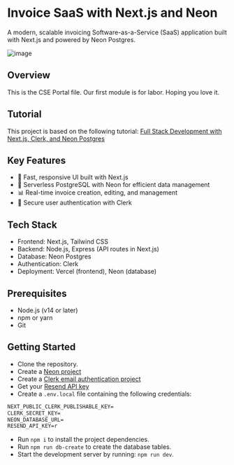 # Invoice SaaS with Next.js and Neon

A modern, scalable invoicing Software-as-a-Service (SaaS) application built with Next.js and powered by Neon Postgres.

![image](https://github.com/user-attachments/assets/4b68fdb4-75b7-4638-99e1-c3e01cae807d)

## Overview

This is the CSE Portal file. Our first module is for labor. Hoping you love it.

## Tutorial

This project is based on the following tutorial:
[Full Stack Development with Next.js, Clerk, and Neon Postgres](https://www.freecodecamp.org/news/build-an-invoice-saas-app-with-next-js-and-neon-postgres/)

## Key Features

- 🚀 Fast, responsive UI built with Next.js
- 💾 Serverless PostgreSQL with Neon for efficient data management
- 📊 Real-time invoice creation, editing, and management
- 🔐 Secure user authentication with Clerk

## Tech Stack

- Frontend: Next.js, Tailwind CSS
- Backend: Node.js, Express (API routes in Next.js)
- Database: Neon Postgres
- Authentication: Clerk
- Deployment: Vercel (frontend), Neon (database)

## Prerequisites

- Node.js (v14 or later)
- npm or yarn
- Git

## Getting Started

- Clone the repository.
- Create a [Neon project](https://neon.tech/docs/introduction)
- Create a [Clerk email authentication project](https://clerk.com/)
- Get your [Resend API key](https://resend.com/)
- Create a `.env.local` file containing the following credentials:

```txt
NEXT_PUBLIC_CLERK_PUBLISHABLE_KEY=
CLERK_SECRET_KEY=
NEON_DATABASE_URL=
RESEND_API_KEY=r
```

- Run `npm i` to install the project dependencies.
- Run `npm run db-create` to create the database tables.
- Start the development server by running: `npm run dev`.
